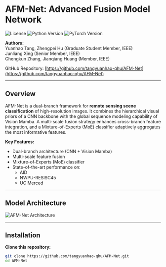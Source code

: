 # AFM-Net: Advanced Fusion Model Network

![License](https://img.shields.io/badge/License-MIT-blue)
![Python Version](https://img.shields.io/badge/Python-3.8%2B-green)
![PyTorch Version](https://img.shields.io/badge/PyTorch-1.12%2B-orange)

**Authors:**  
Yuanhao Tang, Zhengpei Hu (Graduate Student Member, IEEE)  
Junliang Xing (Senior Member, IEEE)  
Chengkun Zhang, Jianqiang Huang (Member, IEEE)  

GitHub Repository: [https://github.com/tangyuanhao-qhu/AFM-Net](https://github.com/tangyuanhao-qhu/AFM-Net)

---

## Overview
AFM-Net is a dual-branch framework for **remote sensing scene classification** of high-resolution images. It combines the hierarchical visual priors of a CNN backbone with the global sequence modeling capability of Vision Mamba. A multi-scale fusion strategy enhances cross-branch feature integration, and a Mixture-of-Experts (MoE) classifier adaptively aggregates the most informative features.

**Key Features:**
- Dual-branch architecture (CNN + Vision Mamba)
- Multi-scale feature fusion
- Mixture-of-Experts (MoE) classifier
- State-of-the-art performance on:
  - AID
  - NWPU-RESISC45
  - UC Merced

---

## Model Architecture
![AFM-Net Architecture](docs/AFM-Net_architecture.png)

---

## Installation

**Clone this repository:**
```bash
git clone https://github.com/tangyuanhao-qhu/AFM-Net.git
cd AFM-Net

